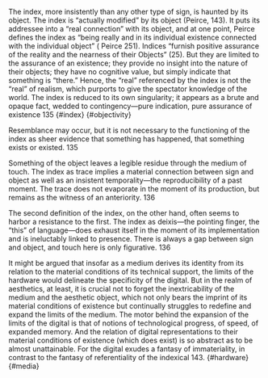 The  index,  more  insistently  than  any  other  type  of  sign,  is haunted by its object. The index is “actually modified” by its object (Peirce, 143). It puts its addressee into a “real connection” with its object, and at one point, Peirce defines the index as “being really and in its individual existence connected with the individual object” ( Peirce 251). Indices “furnish positive assurance of the reality and the nearness of their Objects” (25). But they are limited to the assurance of an existence; they provide no insight into the nature of their objects; they have no cognitive value, but simply indicate that something is “there.” Hence, the “real” referenced by the index is not the “real” of realism, which purports to give the spectator knowledge of the world. The index is reduced to its own singularity; it appears as a brute and opaque fact, wedded to contingency—pure indication, pure assurance of existence 135 {#index} {#objectivity}

Resemblance may occur, but it is not necessary to the functioning of the index as sheer evidence that something has happened, that something exists or existed. 135

Something of the object leaves a legible residue through the medium of touch. The index as trace implies a  material  connection  between  sign  and  object  as  well  as  an  insistent temporality—the  reproducibility  of  a  past  moment.  The  trace  does  not evaporate in the moment of its production, but remains as the witness of an anteriority.  136

The second definition of the index, on the other hand, often seems to harbor a resistance to the first. The index as deixis—the pointing finger, the “this” of language—does exhaust itself in the moment of its implementation and is ineluctably linked to presence. There is always a gap between sign and object, and touch here is only figurative. 136

It might be argued that insofar as a medium derives its identity from its relation to the material conditions of its technical support, the limits of the hardware would delineate the specificity of the digital. But in the realm of aesthetics, at least, it is crucial not to forget the inextricability of the medium and the aesthetic object, which not only bears the imprint of its material conditions of existence but continually struggles to redefine and expand the limits of the medium. The motor behind the expansion of the limits of the digital is that of notions of technological progress, of speed, of expanded memory. And the relation of digital representations to their material conditions of existence (which does exist) is so abstract as to be almost unattainable. For the digital exudes a  fantasy  of  immateriality,  in  contrast  to  the  fantasy  of  referentiality  of the indexical 143. {#hardware} {#media}
